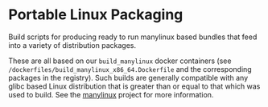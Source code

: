 # Portable Linux Packaging

Build scripts for producing ready to run manylinux based bundles that feed into a variety of distribution packages.

These are all based on our `build_manylinux` docker containers (see `/dockerfiles/build_manylinux_x86_64.Dockerfile` and the corresponding packages in the registry). Such builds are generally compatible with any glibc based Linux distribution that is greater than or equal to that which was used to build. See the [manylinux](https://github.com/pypa/manylinux) project for more information.
